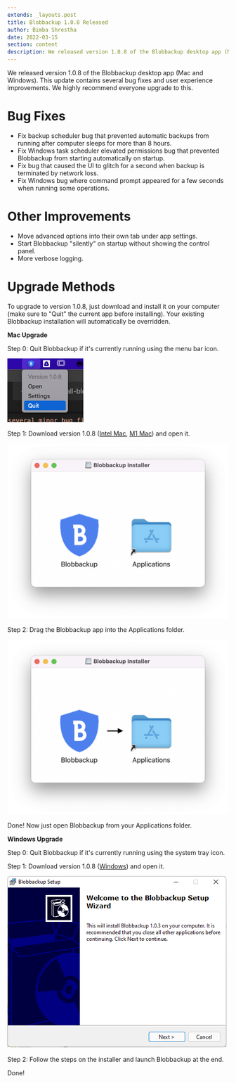 ```yaml
---
extends: _layouts.post
title: Blobbackup 1.0.8 Released
author: Bimba Shrestha
date: 2022-03-15
section: content
description: We released version 1.0.8 of the Blobbackup desktop app (Mac and Windows). This update contains several bug fixes and user experience improvements. We highly recommend everyone upgrade to this. Download the...
---
```


We released version 1.0.8 of the Blobbackup desktop app (Mac and Windows). This update contains several bug fixes and user experience improvements. We highly recommend everyone upgrade to this.

# Bug Fixes

* Fix backup scheduler bug that prevented automatic backups from running after computer sleeps for more than 8 hours.
* Fix Windows task scheduler elevated permissions bug that prevented Blobbackup from starting automatically on startup.
* Fix bug that caused the UI to glitch for a second when backup is terminated by network loss.
* Fix Windows bug where command prompt appeared for a few seconds when running some operations.

# Other Improvements

* Move advanced options into their own tab under app settings.
* Start Blobbackup "silently" on startup without showing the control panel.
* More verbose logging.

# Upgrade Methods

To upgrade to version 1.0.8, just download and install it on your computer (make sure to "Quit" the current app before installing). Your existing Blobbackup installation will automatically be overridden.

**Mac Upgrade**

Step 0: Quit Blobbackup if it's currently running using the menu bar icon.

<img src="/assets/images/mac-quit.png" class="m-10">

Step 1: Download version 1.0.8 ([Intel Mac](https://app.blobbackup.com/bin/blobbackup-darwin-amd-1.0.8.dmg), [M1 Mac](https://app.blobbackup.com/bin/blobbackup-darwin-arm-1.0.8.dmg)) and open it.

<img src="/assets/images/mac-installer.png" class="md:w-1/2">

Step 2: Drag the Blobbackup app into the Applications folder.

<img src="/assets/images/mac-drag.png" class="md:w-1/2">

Done! Now just open Blobbackup from your Applications folder.

**Windows Upgrade**

Step 0: Quit Blobbackup if it's currently running using the system tray icon.

Step 1: Download version 1.0.8 ([Windows](https://app.blobbackup.com/bin/blobbackup-win-1.0.8.exe)) and open it.

<img src="/assets/images/win-installer1.png" class="my-8"/>

Step 2: Follow the steps on the installer and launch Blobbackup at the end.

Done!